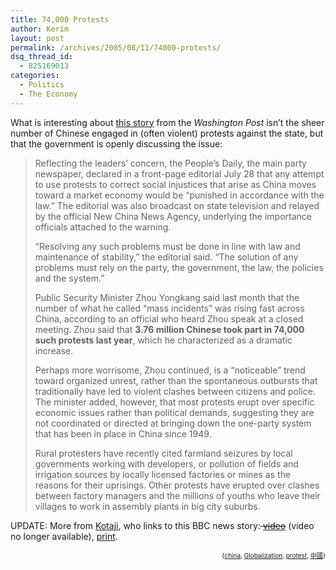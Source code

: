 ```yaml
---
title: 74,000 Protests
author: Kerim
layout: post
permalink: /archives/2005/08/11/74000-protests/
dsq_thread_id:
  - 825169013
categories:
  - Politics
  - The Economy
---
```

What is interesting about <a href="http://www.washingtonpost.com/wp-dyn/content/article/2005/08/09/AR2005080901323_pf.html" onclick="_gaq.push(['_trackEvent', 'outbound-article', 'http://www.washingtonpost.com/wp-dyn/content/article/2005/08/09/AR2005080901323_pf.html', 'this story']);" >this story</a> from the *Washington Post* isn&#8217;t the sheer number of Chinese engaged in (often violent) protests against the state, but that the government is openly discussing the issue:

> Reflecting the leaders&#8217; concern, the People&#8217;s Daily, the main party newspaper, declared in a front-page editorial July 28 that any attempt to use protests to correct social injustices that arise as China moves toward a market economy would be &#8220;punished in accordance with the law.&#8221; The editorial was also broadcast on state television and relayed by the official New China News Agency, underlying the importance officials attached to the warning.
> 
> &#8220;Resolving any such problems must be done in line with law and maintenance of stability,&#8221; the editorial said. &#8220;The solution of any problems must rely on the party, the government, the law, the policies and the system.&#8221;
> 
> Public Security Minister Zhou Yongkang said last month that the number of what he called &#8220;mass incidents&#8221; was rising fast across China, according to an official who heard Zhou speak at a closed meeting. Zhou said that **3.76 million Chinese took part in 74,000 such protests last year**, which he characterized as a dramatic increase.
> 
> Perhaps more worrisome, Zhou continued, is a &#8220;noticeable&#8221; trend toward organized unrest, rather than the spontaneous outbursts that traditionally have led to violent clashes between citizens and police. The minister added, however, that most protests erupt over specific economic issues rather than political demands, suggesting they are not coordinated or directed at bringing down the one-party system that has been in place in China since 1949.
> 
> Rural protesters have recently cited farmland seizures by local governments working with developers, or pollution of fields and irrigation sources by locally licensed factories or mines as the reasons for their uprisings. Other protests have erupted over clashes between factory managers and the millions of youths who leave their villages to work in assembly plants in big city suburbs.

UPDATE: More from <a href="http://kotaji.blogsome.com/2005/08/03/chinese-peasants-back-on-the-stage-of-world-history/" onclick="_gaq.push(['_trackEvent', 'outbound-article', 'http://kotaji.blogsome.com/2005/08/03/chinese-peasants-back-on-the-stage-of-world-history/', 'Kotaji']);" >Kotaji</a>, who links to this BBC news story:<span style="text-decoration: line-through;"> <a href="http://news.bbc.co.uk/1/hi/programmes/newsnight/default.stm" onclick="_gaq.push(['_trackEvent', 'outbound-article', 'http://news.bbc.co.uk/1/hi/programmes/newsnight/default.stm', 'video']);" >video</a></span> (video no longer available), <a href="http://news.bbc.co.uk/2/hi/asia-pacific/4728025.stm" onclick="_gaq.push(['_trackEvent', 'outbound-article', 'http://news.bbc.co.uk/2/hi/asia-pacific/4728025.stm', 'print']);" >print</a>.

<!-- technorati tags start -->

<div style="text-align:right;">
  <span style="font-size:x-small;">{<a href="http://technorati.com/tag/china" onclick="_gaq.push(['_trackEvent', 'outbound-article', 'http://technorati.com/tag/china', 'china']);"  rel="tag">china</a>, <a href="http://technorati.com/tag/Globalization" onclick="_gaq.push(['_trackEvent', 'outbound-article', 'http://technorati.com/tag/Globalization', 'Globalization']);"  rel="tag">Globalization</a>, <a href="http://technorati.com/tag/protest" onclick="_gaq.push(['_trackEvent', 'outbound-article', 'http://technorati.com/tag/protest', 'protest']);"  rel="tag">protest</a>, <a href="http://technorati.com/tag/中國" onclick="_gaq.push(['_trackEvent', 'outbound-article', 'http://technorati.com/tag/中國', '中國']);"  rel="tag">中國</a>}</span>


<!-- technorati tags end -->

